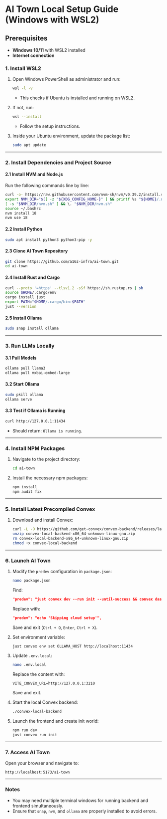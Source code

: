 
# AI Town Local Setup Guide (Windows with WSL2)

## Prerequisites
- **Windows 10/11** with WSL2 installed
- **Internet connection**

### 1. Install WSL2
1. Open Windows PowerShell as administrator and run:
    ```bash
    wsl -l -v
    ```
    - This checks if Ubuntu is installed and running on WSL2.

2. If not, run:
    ```bash
    wsl --install
    ```
    - Follow the setup instructions.

3. Inside your Ubuntu environment, update the package list:
    ```bash
    sudo apt update
    ```

---

### 2. Install Dependencies and Project Source

#### 2.1 Install NVM and Node.js
Run the following commands line by line:
```bash
curl -o- https://raw.githubusercontent.com/nvm-sh/nvm/v0.39.2/install.sh | bash
export NVM_DIR="$([ -z "${XDG_CONFIG_HOME-}" ] && printf %s "${HOME}/.nvm" || printf %s "${XDG_CONFIG_HOME}/nvm")"
[ -s "$NVM_DIR/nvm.sh" ] && \. "$NVM_DIR/nvm.sh"
source ~/.bashrc
nvm install 18
nvm use 18
```

#### 2.2 Install Python
```bash
sudo apt install python3 python3-pip -y
```

#### 2.3 Clone AI Town Repository
```bash
git clone https://github.com/a16z-infra/ai-town.git
cd ai-town
```

#### 2.4 Install Rust and Cargo
```bash
curl --proto '=https' --tlsv1.2 -sSf https://sh.rustup.rs | sh
source $HOME/.cargo/env
cargo install just
export PATH="$HOME/.cargo/bin:$PATH"
just --version
```

#### 2.5 Install Ollama
```bash
sudo snap install ollama
```

---

### 3. Run LLMs Locally

#### 3.1 Pull Models
```bash
ollama pull llama3
ollama pull mxbai-embed-large
```

#### 3.2 Start Ollama
```bash
sudo pkill ollama
ollama serve
```

#### 3.3 Test if Ollama is Running
```bash
curl http://127.0.0.1:11434
```
- Should return: `Ollama is running`.

---

### 4. Install NPM Packages
1. Navigate to the project directory:
    ```bash
    cd ai-town
    ```
2. Install the necessary npm packages:
    ```bash
    npm install
    npm audit fix
    ```

---

### 5. Install Latest Precompiled Convex

1. Download and install Convex:
    ```bash
    curl -L -O https://github.com/get-convex/convex-backend/releases/latest/download/convex-local-backend-x86_64-unknown-linux-gnu.zip
    unzip convex-local-backend-x86_64-unknown-linux-gnu.zip
    rm convex-local-backend-x86_64-unknown-linux-gnu.zip
    chmod +x convex-local-backend
    ```

---

### 6. Launch AI Town

1. Modify the `predev` configuration in `package.json`:
    ```bash
    nano package.json
    ```
    Find:
    ```json
    "predev": "just convex dev --run init --until-success && convex dashboard",
    ```
    Replace with:
    ```json
    "predev": "echo 'Skipping cloud setup'",
    ```
    Save and exit (`Ctrl + O`, `Enter`, `Ctrl + X`).

2. Set environment variable:
    ```bash
    just convex env set OLLAMA_HOST http://localhost:11434
    ```

3. Update `.env.local`:
    ```bash
    nano .env.local
    ```
    Replace the content with:
    ```plaintext
    VITE_CONVEX_URL=http://127.0.0.1:3210
    ```
    Save and exit.


4. Start the local Convex backend:
    ```bash
    ./convex-local-backend
    ```

5. Launch the frontend and create init world:
    ```bash
    npm run dev
    just convex run init
    ```

---

### 7. Access AI Town
Open your browser and navigate to:
```
http://localhost:5173/ai-town
```

---

### Notes
- You may need multiple terminal windows for running backend and frontend simultaneously.
- Ensure that `snap`, `nvm`, and `ollama` are properly installed to avoid errors.


